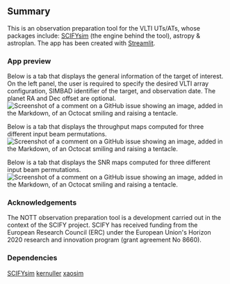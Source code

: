 ## Summary
This is an observation preparation tool for the VLTI UTs/ATs, whose packages include: [SCIFYsim](https://github.com/SCIFY-IvS/SCIFYsim) (the engine behind the tool), astropy & astroplan. The app has been created with [Streamlit](https://streamlit.io/).

### App preview
Below is a tab that displays the general information of the target of interest. On the left panel, the user is required to specify the desired VLTI array configuration, SIMBAD identifier of the target, and observation date. The planet RA and Dec offset are optional. 
![Screenshot of a comment on a GitHub issue showing an image, added in the Markdown, of an Octocat smiling and raising a tentacle.](https://github.com/pclp007/NOTT-observation-preparation-tool/blob/main/NOTT_app_1.png)

Below is a tab that displays the throughput maps computed for three different input beam permutations.
![Screenshot of a comment on a GitHub issue showing an image, added in the Markdown, of an Octocat smiling and raising a tentacle.](https://github.com/pclp007/NOTT-observation-preparation-tool/blob/main/NOTT_app_2.png)

Below is a tab that displays the SNR maps computed for three different input beam permutations.
![Screenshot of a comment on a GitHub issue showing an image, added in the Markdown, of an Octocat smiling and raising a tentacle.](https://github.com/pclp007/NOTT-observation-preparation-tool/blob/main/NOTT_app_3.png)

### Acknowledgements
The NOTT observation preparation tool is a development carried out in the context of the SCIFY project. SCIFY has received funding from the European Research Council (ERC) under the European Union's Horizon 2020 research and innovation program (grant agreement No 8660).

### Dependencies

[SCIFYsim](https://github.com/SCIFY-IvS/SCIFYsim) 
[kernuller](https://github.com/rlaugier/kernuller)
[xaosim](https://github.com/fmartinache/xaosim)
